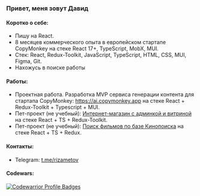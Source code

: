 ### Привет, меня зовут Давид


#### Коротко о себе:
- Пишу на React.
- 8 месяцев коммерческого опыта в европейском стартапе CopyMonkey на стеке React 17+, TypeScript, MobX, MUI.
- Стек: React, Redux-Toolkit, JavaScript, TypeScript, HTML, CSS, MUI, Figma, Git.
- Нахожусь в поиске работы


#### Работы:
- Проектная работа. Разработка MVP сервиса генерации контента для стартапа CopyMonkey: https://ai.copymonkey.app на стеке React + Redux-Toolkit + Typescript + MUI.
- Пет-проект (не учебный): [Интернет-магазин с админкой и витриной](https://github.com/rizametovd/e-commerce-react-app) на стеке React + TS + Redux-Toolkit.
- Пет-проект (не учебный): [Поиск фильмов по базе Кинопоиска](https://github.com/rizametovd/typescript-kinopoisk-explorer) на стеке React + TS + Redux.


#### Контакты:

- Telegram: [t.me/rizametov](https://t.me/rizametov)</br>

#### Codewars:
[![Codewarrior Profile Badges](https://www.codewars.com/users/rizametov/badges/large)](https://www.codewars.com/users/rizametov)
